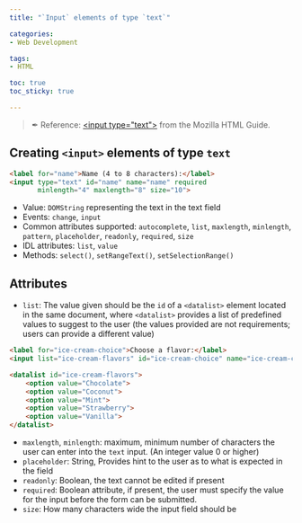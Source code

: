 ```yaml
---
title: "`Input` elements of type `text`"

categories:
- Web Development

tags:
- HTML

toc: true
toc_sticky: true

---
```


> ✒ Reference: [\<input type="text">](https://developer.mozilla.org/en-US/docs/Web/HTML/Element/input/text) from the Mozilla HTML Guide.

## Creating `<input>` elements of type `text`

```html
<label for="name">Name (4 to 8 characters):</label>
<input type="text" id="name" name="name" required
       minlength="4" maxlength="8" size="10">
```

- Value: `DOMString` representing the text in the text field
- Events: `change`, `input`
- Common attributes supported: `autocomplete`, `list`, `maxlength`, `minlength`, `pattern`, `placeholder`, `readonly`, `required`, `size`
- IDL attributes: `list`, `value`
- Methods: `select()`, `setRangeText()`, `setSelectionRange()`

## Attributes

- `list`: The value given should be the `id` of a `<datalist>` element located in the same document, where `<datalist>` provides a list of predefined values to suggest to the user (the values provided are not requirements; users can provide a different value)

```html
<label for="ice-cream-choice">Choose a flavor:</label>
<input list="ice-cream-flavors" id="ice-cream-choice" name="ice-cream-choice"/>

<datalist id="ice-cream-flavors">
    <option value="Chocolate">
    <option value="Coconut">
    <option value="Mint">
    <option value="Strawberry">
    <option value="Vanilla">
</datalist>
```

- `maxlength`, `minlength`: maximum, minimum number of characters the user can enter into the `text` input. (An integer value 0 or higher)
- `placeholder`: String, Provides hint to the user as to what is expected in the field
- `readonly`: Boolean, the text cannot be edited if present
- `required`: Boolean attribute, if present, the user must specify the value for the input before the form can be submitted.
- `size`: How many characters wide the input field should be